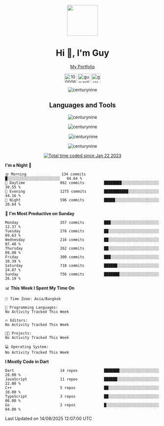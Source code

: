 
<p align="center"><a href="https://portfolio-nextjs-puce-omega.vercel.app/" traget="_blank"> <img src="https://user-images.githubusercontent.com/109062980/213915698-3e79c409-24f8-4471-a5f8-e7a842ad3a0a.gif" width="100" /> </a></p>
 
<h1 align="center">Hi 👋, I'm Guy</h1>
<p align="center"><a href="https://portfolio-nextjs-puce-omega.vercel.app/" traget="_blank"> My Portfolio </a></p>

<p align="center">
<a href="https://fb.com/100006608053988" target="blank"><img align="center" src="https://raw.githubusercontent.com/rahuldkjain/github-profile-readme-generator/master/src/images/icons/Social/facebook.svg" alt="100006608053988" height="30" width="40" /></a>
<a href="https://instagram.com/guy.xvii" target="blank"><img align="center" src="https://raw.githubusercontent.com/rahuldkjain/github-profile-readme-generator/master/src/images/icons/Social/instagram.svg" alt="guy.xvii" height="30" width="40" /></a>
<a href="mailto:lowlifeix@gmail.com" target="blank"><img align="center" src="https://user-images.githubusercontent.com/109062980/226533395-e26b601f-4b8f-456f-affd-55dc944b4149.png" alt="guy.xvii" height="30" width="30" /></a>
 
</p>

<p align="center"> <img src="https://komarev.com/ghpvc/?username=centurynine&label=Profile%20views&color=0e75b6&style=for-the-badge" alt="centurynine" /> </p>

<h2 align="center">Languages and Tools</h3>

<!-- https://skillicons.dev/ -->
<p align="center">
<img src="https://skillicons.dev/icons?i=react,nodejs,tailwind,mongodb,html,css,js,bootstrap,jquery,cloudflare,php,java,cpp,py,dart,flutter,firebase,androidstudio,git,github,linux,mysql,postman,nginx,express" alt="centurynine" /> 
</p>
 
<p align="center"><img align="center" src="https://github-readme-stats-sigma-five.vercel.app/api/top-langs?username=centurynine&show_icons=true&locale=en&layout=compact&theme=" alt="centurynine" /></p>

<p align="center">&nbsp;<img align="center" src="https://github-readme-stats-sigma-five.vercel.app/api?username=centurynine&show_icons=true&locale=en&theme=" alt="centurynine" /></p>

<p align="center"><img align="center" src="https://github-readme-streak-stats.herokuapp.com/?user=centurynine&theme=" alt="centurynine" /></p>
<p align="center">
<a href="https://wakatime.com/@9ded98d1-6308-4a11-a75a-63f31fdc4e7a"><img src="https://wakatime.com/badge/user/9ded98d1-6308-4a11-a75a-63f31fdc4e7a.svg" alt="Total time coded since Jan 22 2023" /></a>
  
<!--START_SECTION:waka-->
**I'm a Night 🦉** 

```text
🌞 Morning                134 commits         █░░░░░░░░░░░░░░░░░░░░░░░░   04.64 % 
🌆 Daytime                882 commits         ████████░░░░░░░░░░░░░░░░░   30.55 % 
🌃 Evening                1275 commits        ███████████░░░░░░░░░░░░░░   44.16 % 
🌙 Night                  596 commits         █████░░░░░░░░░░░░░░░░░░░░   20.64 % 
```
📅 **I'm Most Productive on Sunday** 

```text
Monday                   357 commits         ███░░░░░░░░░░░░░░░░░░░░░░   12.37 % 
Tuesday                  278 commits         ██░░░░░░░░░░░░░░░░░░░░░░░   09.63 % 
Wednesday                216 commits         ██░░░░░░░░░░░░░░░░░░░░░░░   07.48 % 
Thursday                 262 commits         ██░░░░░░░░░░░░░░░░░░░░░░░   09.08 % 
Friday                   300 commits         ███░░░░░░░░░░░░░░░░░░░░░░   10.39 % 
Saturday                 718 commits         ██████░░░░░░░░░░░░░░░░░░░   24.87 % 
Sunday                   756 commits         ███████░░░░░░░░░░░░░░░░░░   26.19 % 
```


📊 **This Week I Spent My Time On** 

```text
🕑︎ Time Zone: Asia/Bangkok

💬 Programming Languages: 
No Activity Tracked This Week

🔥 Editors: 
No Activity Tracked This Week

🐱‍💻 Projects: 
No Activity Tracked This Week

💻 Operating System: 
No Activity Tracked This Week
```

**I Mostly Code in Dart** 

```text
Dart                     14 repos            ███████░░░░░░░░░░░░░░░░░░   28.00 % 
JavaScript               11 repos            ██████░░░░░░░░░░░░░░░░░░░   22.00 % 
C++                      5 repos             ██░░░░░░░░░░░░░░░░░░░░░░░   10.00 % 
TypeScript               3 repos             ██░░░░░░░░░░░░░░░░░░░░░░░   06.00 % 
Go                       2 repos             █░░░░░░░░░░░░░░░░░░░░░░░░   04.00 % 
```




 Last Updated on 14/08/2025 12:07:00 UTC
<!--END_SECTION:waka-->
  
</p>

